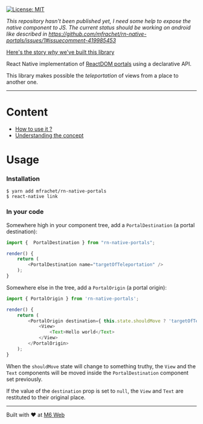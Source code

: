 [![License: MIT](https://img.shields.io/badge/License-MIT-yellow.svg)](https://opensource.org/licenses/MIT)

_This repository hasn't been published yet, I need some help to expose the native component to JS. The current status should be working on android like described in https://github.com/mfrachet/rn-native-portals/issues/1#issuecomment-419985453_

[Here's the story _why_ we've built this library](https://t.co/QVGbfGuLG3)

React Native implementation of [ReactDOM portals](https://reactjs.org/docs/portals.html) using a declarative API.

This library makes possible the _teleportation_ of views from a place to another one.

---

# Content

- <a href="#usage">How to use it ?</a>
- [Understanding the concept](./docs/CONCEPT.md)

<h1 name="#usage">Usage</h1>

### Installation

```
$ yarn add mfrachet/rn-native-portals
$ react-native link
```

### In your code

Somewhere high in your component tree, add a `PortalDestination` (a portal destination):

```javascript
import {  PortalDestination } from "rn-native-portals";

render() {
	return (
		<PortalDestination name="targetOfTeleportation" />
	);
}
```

Somewhere else in the tree, add a `PortalOrigin` (a portal origin):

```javascript
import { PortalOrigin } from 'rn-native-portals';

render() {
	return (
		<PortalOrigin destination={ this.state.shouldMove ? 'targetOfTeleportation' : null }>
			<View>
				<Text>Hello world</Text>
			</View>
		</PortalOrigin>
	);
}
```

When the `shouldMove` state will change to something truthy, the `View` and the `Text` components will be moved inside the `PortalDestination` component set
previously.

If the value of the `destination` prop is set to `null`, the `View` and `Text` are restituted to their original place.

---

Built with ❤️ at [M6 Web](http://tech.m6web.fr/)
